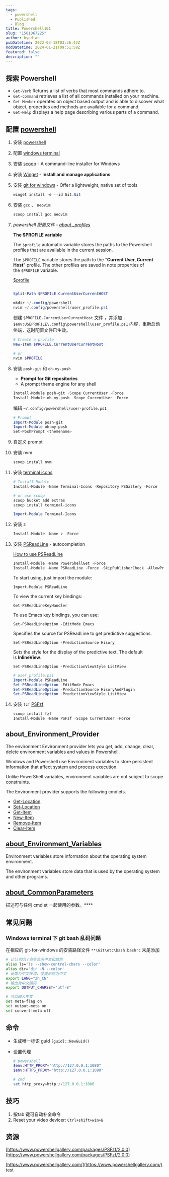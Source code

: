 ```yaml
---
tags:
  - powershell
  - Published
  - Blog
title: Powershell101
slug: "1581067225"
author: byodian
pubDatetime: 2022-03-18T03:36:42Z
modDatetime: 2024-01-21T09:51:58Z
featured: false
description: ""
---
```


## 探索 Powershell

- `Get-Verb` Returns a list of verbs that most commands adhere to.
- `Get-command` retrieves a list of all commands installed on your machine.
- `Get-Member` operates on object based output and is able to discover what object, properties and methods are available for a command.
- `Get-Help` displays a help page describing various parts of a command.

## 配置 [powershell](https://docs.microsoft.com/en-us/powershell/scripting/learn/tutorials/01-discover-powershell?view=powershell-7.2)

1. 安装 [powershell](https://docs.microsoft.com/en-us/powershell/scripting/install/installing-powershell-on-windows?view=powershell-7.2)
2. 配置 [windows terminal](https://docs.microsoft.com/en-us/windows/terminal/)
3. 安装 [scoop](https://scoop.sh/) - A command-line installer for Windows
4. 安装 [Winget](https://docs.microsoft.com/en-us/windows/package-manager/winget/)  - I****nstall and manage applications****
5. 安装  [git for windows](https://gitforwindows.org/) - Offer a lightweight, native set of tools
    
    ```powershell
    winget install -e --id Git.Git
    ```
    
6. 安装 `gcc` 、 `neovim`
    
    ```powershell
    scoop install gcc neovim
    ```
    
7. *powershell 配置文件 - [about _profiles](https://docs.microsoft.com/en-us/powershell/module/microsoft.powershell.core/about/about_profiles?view=powershell-7.2)*
    
    ****The $PROFILE variable****
    
    The `$profile` automatic variable stores the paths to the Powershell profiles that are available in the current session.
    
    The `$PROFILE` variable stores the path to the "**Current User, Current Host**" profile. The other profiles are saved in note properties of the `$PROFILE` variable.
    
    [$profile](https://www.notion.so/6a5a454c6e4a44afb56fb4d72bb9b224)
    
    ```powershell
    
    Split-Path $PROFILE.CurrentUserCurrentHOST
    
    mkdir ~/.config/powershell
    nvim ~/.config/powershell/user_profile.ps1
    ```
    
    创建 `$PROFILE.CurrentUserCurrentHost` 文件 ，并添加 `. $env:USEPROFILE\.config\powershell\user_profile.ps1` 内容，重新启动终端，这时配置文件已生效。
    
    ```powershell
    # Create a profile
    New-Item $PROFILE.CurrentUserCurrentHost
    
    # or 
    nvim $PROFILE
    ```
    
8. 安装 `posh-git` 和 `oh-my-posh`
    - **Prompt for Git repositories**
    - A prompt theme engine for any shell
    
    ```powershell
    Install-Module posh-git -Scope CurrentUser -Force
    Install-Module oh-my-posh -Scope CurrentUser -Force
    ```
    
    编辑 `~/.config/powershell/user-profile.ps1`
    
    ```powershell
    # Prompt
    Import-Module posh-git
    Import-Module oh-my-posh
    Set-PoshPrompt <themename>
    ```
    
9. 自定义 prompt
10. 安装 nvm
    
    ```powershell
    scoop install nvm
    ```
    
11. 安装 [terminal icons](https://github.com/devblackops/Terminal-Icons)
    
    ```powershell
    # Install-Module
    Install-Module -Name Terminal-Icons -Repository PSGallery -Force
    
    # or use scoop
    scoop bucket add extras
    scoop install terminal-icons
    
    Import-Module Terminal-Icons
    ```
    
12. 安装 z
    
    ```powershell
    Install-Module -Name z -Force 
    ```
    
13. 安装 [PSReadLine](https://github.com/PowerShell/PSReadLine) - autocompletion 
    
    [How to use PSReadLine](https://docs.microsoft.com/en-us/powershell/module/psreadline/?view=powershell-7.2)
    
    ```powershell
    Install-Module -Name PowerShellGet -Force
    Install-Module -Name PSReadLine -Force -SkipPublisherCheck -AllowPrerelease
    ```
    
    To start using, just import the module:
    
    `Import-Module PSReadLine`
    
    To view the current key bindings:
    
    `Get-PSReadLineKeyHandler`
    
    To use Emacs key bindings, you can use:
    
    `Set-PSReadLineOption -EditMode Emacs`
    
    Specifies the source for PSReadLine to get predictive suggestions.
    
    `Set-PSReadLineOption -PredictionSource Hisory`
    
    Sets the style for the display of the predictive text. The default is **InlineView**.
    
    `Set-PSReadLineOption -PredictionViewStyle ListView`
    
    ```powershell
    # user_profile.ps1
    Import-Module PSReadLine
    Set-PSReadLineOption -EditMode Emacs
    Set-PSReadLineOption -PredictionSource HisoryAndPlugin
    Set-PSReadLineOption -PredictionViewStyle ListView
    ```
    
14. 安装 `fzf` [PSFzf](https://github.com/kelleyma49/PSFzf)
    
    ```powershell
    scoop install fzf
    Install-Module -Name PSFzf -Scope CurrentUser -Force
    ```
    

## about_Environment_Provider

The environment Environment provider lets you get, add, change, clear, delete environment variables and values in Powershell.

Windows and Powershell use Environment variables to store persistent information that affect system and process execution.

Unlike PowerShell variables, environment variables are not subject to scope constraints.

The Environment provider supports the following cmdlets.

- [Get-Location](https://docs.microsoft.com/en-us/powershell/module/microsoft.powershell.management/get-location?view=powershell-7.2)
- [Set-Location](https://docs.microsoft.com/en-us/powershell/module/microsoft.powershell.management/set-location?view=powershell-7.2)
- [Get-Item](https://docs.microsoft.com/en-us/powershell/module/microsoft.powershell.management/get-item?view=powershell-7.2)
- [New-Item](https://docs.microsoft.com/en-us/powershell/module/microsoft.powershell.management/new-item?view=powershell-7.2)
- [Remove-Item](https://docs.microsoft.com/en-us/powershell/module/microsoft.powershell.management/remove-item?view=powershell-7.2)
- [Clear-Item](https://docs.microsoft.com/en-us/powershell/module/microsoft.powershell.management/clear-item?view=powershell-7.2)

## ****[about_Environment_Variables](https://docs.microsoft.com/en-us/powershell/module/microsoft.powershell.core/about/about_environment_variables?view=powershell-7.2)****

Environment variables store information about the operating system environment. 

The environment variables store data that is used by the operating system and other programs.

## ****[about_CommonParameters](https://docs.microsoft.com/zh-cn/powershell/module/microsoft.powershell.core/about/about_commonparameters?view=powershell-7.2)****

描述可与任何 cmdlet 一起使用的参数。****

## 常见问题

### Windows terminal 下 git bash 乱码问题

在相应的 git-for-windows 的安装路径文件 `**\Git\etc\bash.bashrc` 末尾添加

```bash
# 让ls和dir命令显示中文和颜色 
alias ls='ls --show-control-chars --color' 
alias dir='dir -N --color' 
# 设置为中文环境，使提示成为中文 
export LANG="zh_CN" 
# 输出为中文编码 
export OUTPUT_CHARSET="utf-8"

# 可以输入中文 
set meta-flag on 
set output-meta on 
set convert-meta off
```

## 命令

- 生成唯一标识 guid `[guid]::NewGuid()`
- 设置代理
    
    ```powershell
    # powershell
    $env:HTTP_PROXY="http://127.0.0.1:1080"
    $env:HTTPS_PROXY="http://127.0.0.1:1080"
    
    # cmd
    set http_proxy=http://127.0.0.1:1080
    ```
    

## 技巧

1. 按tab 键可自动补全命令
2. Reset your video devicer: `Ctrl+shift+win+B`

## 资源

[https://www.powershellgallery.com/packages/PSFzf/2.0.0](https://www.powershellgallery.com/packages/PSFzf/2.0.0)

[https://www.powershellgallery.com/](https://www.powershellgallery.com/)
test